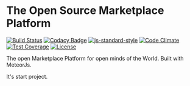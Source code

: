 # The Open Source Marketplace Platform

[![Build Status](https://travis-ci.org/bonotech/OpenMarketplace.svg?branch=develop)](https://travis-ci.org/bonotech/OpenMarketplace)
[![Codacy Badge](https://api.codacy.com/project/badge/Grade/b019e36b2e47432a842f3ad8de522b1a)](https://www.codacy.com/app/OpenMarketplace/OpenMarketplace?utm_source=github.com&amp;utm_medium=referral&amp;utm_content=bonotech/OpenMarketplace&amp;utm_campaign=Badge_Grade)
[![js-standard-style](https://img.shields.io/badge/code%20style-standard-brightgreen.svg)](http://standardjs.com)
[![Code Climate](https://codeclimate.com/github/codeclimate/codeclimate/badges/gpa.svg)](https://github/bonotech/OpenMarketplace)
[![Test Coverage](https://codeclimate.com/github/codeclimate/codeclimate/badges/coverage.svg)](https://github/bonotech/OpenMarketplace)
[![License](https://img.shields.io/badge/License-Apache%202.0-blue.svg)](https://opensource.org/licenses/Apache-2.0)

The open Marketplace Platform for open minds of the World. Built with MeteorJs.

It's start project.
